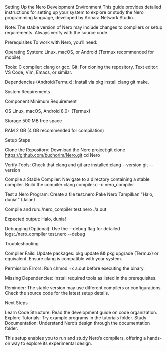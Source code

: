 Setting Up the Nero Development Environment
This guide provides detailed instructions for setting up your system to explore or study the Nero programming language, developed by Arinara Network Studio.

Note: The stable version of Nero may include changes to compilers or setup requirements. Always verify with the source code.

Prerequisites
To work with Nero, you’ll need:

Operating System:
Linux, macOS, or Android (Termux recommended for mobile).


Tools:
C compiler: clang or gcc.
Git: For cloning the repository.
Text editor: VS Code, Vim, Emacs, or similar.


Dependencies (Android/Termux):
Install via pkg install clang git make.



System Requirements



Component
Minimum Requirement



OS
Linux, macOS, Android 8.0+ (Termux)


Storage
500 MB free space


RAM
2 GB (4 GB recommended for compilation)


Setup Steps

Clone the Repository:
Download the Nero project:git clone https://github.com/buchorim/Nero.git
cd Nero




Verify Tools:
Check that clang and git are installed:clang --version
git --version




Compile a Stable Compiler:
Navigate to a directory containing a stable compiler.
Build the compiler:clang compiler.c -o nero_compiler




Test a Nero Program:
Create a file test.nero:Pake Nero
Tampilkan "Halo, dunia!"
(Jalan)


Compile and run:./nero_compiler test.nero
./a.out


Expected output: Halo, dunia!


Debugging (Optional):
Use the --debug flag for detailed logs:./nero_compiler test.nero --debug





Troubleshooting

Compiler Fails:
Update packages: pkg update && pkg upgrade (Termux) or equivalent.
Ensure clang is compatible with your system.


Permission Errors:
Run chmod +x a.out before executing the binary.


Missing Dependencies:
Install required tools as listed in the prerequisites.




Reminder: The stable version may use different compilers or configurations. Check the source code for the latest setup details.

Next Steps

Learn Code Structure: Read the development guide on code organization.
Explore Tutorials: Try example programs in the tutorials folder.
Study Documentation: Understand Nero’s design through the documentation folder.

This setup enables you to run and study Nero’s compilers, offering a hands-on way to explore its experimental design.
